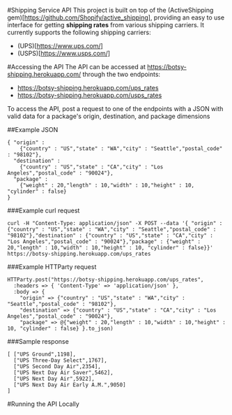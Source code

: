 #Shipping Service API
This project is built on top of the (ActiveShipping gem)[https://github.com/Shopify/active_shipping], providing an easy to use interface for getting **shipping rates** from various shipping carriers. It currently supports the following shipping carriers:
- (UPS)[https://www.ups.com/]
- (USPS)[https://www.usps.com/]

#Accessing the API
The API can be accessed at https://botsy-shipping.herokuapp.com/ through the two endpoints:
- https://botsy-shipping.herokuapp.com/ups_rates  
- https://botsy-shipping.herokuapp.com/usps_rates

To access the API, post a request to one of the endpoints with a JSON with valid data for a package's origin, destination, and package dimensions

##Example JSON
```
{ "origin" :
    {"country" : "US","state" : "WA","city" : "Seattle","postal_code" : "98102"},
  "destination" :
    {"country" : "US","state" : "CA","city" : "Los Angeles","postal_code" : "90024"},
  "package" :
    {"weight" : 20,"length" : 10,"width" : 10,"height" : 10, "cylinder" : false}
}
```

###Example curl request

```
curl -H "Content-Type: application/json" -X POST --data '{ "origin" : {"country" : "US","state" : "WA","city" : "Seattle","postal_code" : "98102"},"destination" : {"country" : "US","state" : "CA","city" : "Los Angeles","postal_code" : "90024"},"package" : {"weight" : 20,"length" : 10,"width" : 10,"height" : 10, "cylinder" : false}}' https://botsy-shipping.herokuapp.com/ups_rates
```

###Example HTTParty request
```
HTTParty.post("https://botsy-shipping.herokuapp.com/ups_rates",
  :headers => { 'Content-Type' => 'application/json' },
  :body => {
    "origin" => {"country" : "US","state" : "WA","city" : "Seattle","postal_code" : "98102"},
    "destination" => {"country" : "US","state" : "CA","city" : "Los Angeles","postal_code" : "90024"},  
    "package" => @{"weight" : 20,"length" : 10,"width" : 10,"height" : 10, "cylinder" : false} }.to_json)
```

###Sample response
```
[ ["UPS Ground",1198],
  ["UPS Three-Day Select",1767],
  ["UPS Second Day Air",2354],
  ["UPS Next Day Air Saver",5462],
  ["UPS Next Day Air",5922],
  ["UPS Next Day Air Early A.M.",9050]
]
```

#Running the API Locally
